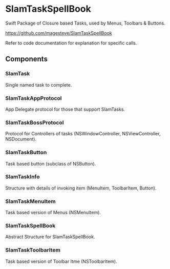 # SlamTaskSpellBook

Swift Package of Closure based Tasks, used by Menus, Toolbars & Buttons.

https://github.com/magesteve/SlamTaskSpellBook

Refer to code documentation for explanation for specific calls.

## Components

### SlamTask

Single named task to complete. 

### SlamTaskAppProtocol

App Delegate protocol for those that support SlamTasks.

### SlamTaskBossProtocol

Protocol for Controllers of tasks (NSWindowController, NSViewController, NSDocument).

### SlamTaskButton

Task based button (subclass of NSButton).

### SlamTaskInfo

Structure with details of invoking item (MenuItem, ToolbarItem, Button).

### SlamTaskMenuItem

Task based version of Menus (NSMenuItem).

### SlamTaskSpellBook

Abstract Structure for SlamTaskSpellBook.

### SlamTaskToolbarItem

Task based version of Toolbar Itme (NSToolbarItem).
